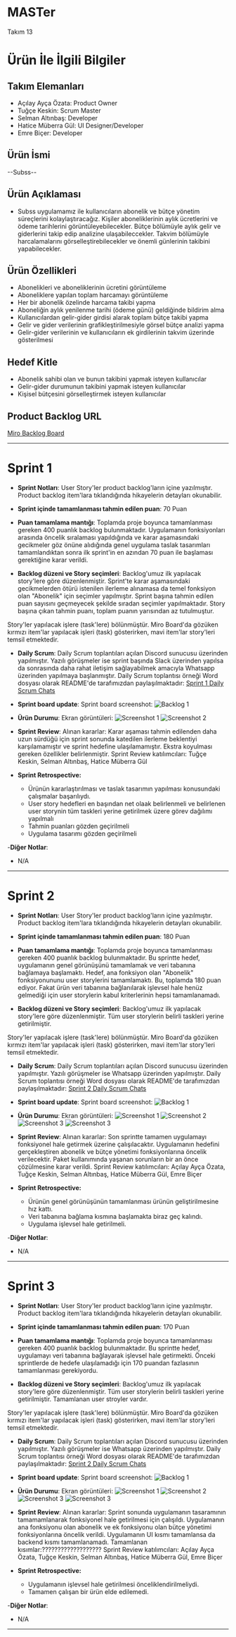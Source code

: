 # **MASTer**

Takım 13

# Ürün İle İlgili Bilgiler

## Takım Elemanları

- Açılay Ayça Özata: Product Owner
- Tuğçe Keskin: Scrum Master
- Selman Altınbaş: Developer
- Hatice Müberra Gül: UI Designer/Developer
- Emre Biçer: Developer

## Ürün İsmi

--Subss--

## Ürün Açıklaması

- Subss uygulamamız ile kullanıcıların abonelik ve bütçe yönetim süreçlerini kolaylaştıracağız. Kişiler aboneliklerinin aylık ücretlerini ve ödeme tarihlerini görüntüleyebilecekler. Bütçe bölümüyle aylık gelir ve giderlerini takip edip analizine ulaşabileccekler. Takvim bölümüyle harcalamalarını görselleştirebilecekler ve önemli günlerinin takibini yapabilecekler. 

## Ürün Özellikleri

- Abonelikleri ve aboneliklerinin ücretini görüntüleme
- Aboneliklere yapılan toplam harcamayı görüntüleme
- Her bir abonelik özelinde harcama takibi yapma
- Aboneliğin aylık yenilenme tarihi (ödeme günü) geldiğinde bildirim alma
- Kullanıcılardan gelir-gider girdisi alarak toplam bütçe takibi yapma
- Gelir ve gider verilerinin grafikleştirilmesiyle görsel bütçe analizi yapma
- Gelir-gider verilerinin ve kullanıcıların ek girdilerinin takvim üzerinde gösterilmesi

## Hedef Kitle

- Abonelik sahibi olan ve bunun takibini yapmak isteyen kullanıcılar
- Gelir-gider durumunun takibini yapmak isteyen kullanıcılar
- Kişisel bütçesini görselleştirmek isteyen kullanıcılar

## Product Backlog URL

[Miro Backlog Board](https://miro.com/app/board/uXjVO43icbY=/)

---

# Sprint 1

- **Sprint Notları**: User Story'ler product backlog'ların içine yazılmıştır. Product backlog item'lara tıklandığında hikayelerin detayları okunabilir.

- **Sprint içinde tamamlanması tahmin edilen puan**: 70 Puan

- **Puan tamamlama mantığı**: Toplamda proje boyunca tamamlanması gereken 400 puanlık backlog bulunmaktadır. Uygulamanın fonksiyonları arasında öncelik sıralaması yapıldığında ve karar aşamasındaki gecikmeler göz önüne alıdığında genel uygulama taslak tasarımları tamamlandıktan sonra ilk sprint'in en azından 70 puan ile başlaması gerektiğine karar verildi.

- **Backlog düzeni ve Story seçimleri**: Backlog'umuz ilk yapılacak story'lere göre düzenlenmiştir. Sprint'te karar aşamasındaki gecikmelerden ötürü istenilen ilerleme alınamasa da temel fonksiyon olan "Abonelik" için seçimler yapılmıştır. Sprint başına tahmin edilen puan sayısını geçmeyecek şekilde sıradan seçimler yapılmaktadır. Story başına çıkan tahmin puanı, toplam puanın yarısından az tutulmuştur. 

Story'ler yapılacak işlere (task'lere) bölünmüştür. Miro Board'da gözüken kırmızı item'lar yapılacak işleri (task) gösterirken, mavi item'lar story'leri temsil etmektedir.

- **Daily Scrum**: Daily Scrum toplantıları açılan Discord sunucusu üzerinden yapılmıştır. Yazılı görüşmeler ise sprint başında Slack üzerinden yapılsa da sonrasında daha rahat iletişim sağlayabilmek amacıyla Whatsapp üzerinden yapılmaya başlanmıştır. Daily Scrum toplantısı örneği Word dosyası olarak README'de tarafımızdan paylaşılmaktadır: [Sprint 1 Daily Scrum Chats](https://github.com/tugcekeskin/Takim13-Bootcamp/blob/main/ProjectManagement/Sprint1Documents/daily-scrum.docx?raw=true)

- **Sprint board update**: Sprint board screenshot: 
![Backlog 1](https://github.com/tugcekeskin/Takim13-Bootcamp/blob/main/ProjectManagement/Sprint1Documents/backlog1.png?raw=true) 

- **Ürün Durumu**: Ekran görüntüleri:
  ![Screenshot 1](https://github.com/tugcekeskin/Takim13-Bootcamp/blob/main/ProjectManagement/Sprint1Documents/product1.png?raw=true)
  ![Screenshot 2](https://github.com/tugcekeskin/Takim13-Bootcamp/blob/main/ProjectManagement/Sprint1Documents/product2.png?raw=true)

- **Sprint Review**: 
Alınan kararlar: Karar aşaması tahmin edilenden daha uzun sürdüğü için sprint sonunda katedilen ilerleme beklentiyi karşılamamıştır ve sprint hedefine ulaşılamamıştır.  Ekstra koyulması gereken özellikler belirlenmiştir. Sprint Review katılımcıları: Tuğçe Keskin, Selman Altınbaş, Hatice Müberra Gül

- **Sprint Retrospective:**
  - Ürünün kararlaştırılması ve taslak tasarımın yapılması konusundaki çalışmalar başarılıydı.
  - User story hedefleri en başından net olaak belirlenmeli ve belirlenen user storynin tüm taskleri yerine getirilmek üzere görev dağılımı yapılmalı
  - Tahmin puanları gözden geçirilmeli 
  - Uygulama tasarımı gözden geçirilmeli
  
-**Diğer Notlar**:
- N/A

---

# Sprint 2

- **Sprint Notları**: User Story'ler product backlog'ların içine yazılmıştır. Product backlog item'lara tıklandığında hikayelerin detayları okunabilir.

- **Sprint içinde tamamlanması tahmin edilen puan**: 180 Puan

- **Puan tamamlama mantığı**: Toplamda proje boyunca tamamlanması gereken 400 puanlık backlog bulunmaktadır. Bu sprintte hedef, uygulamanın genel görünüşünü tamamlamak ve veri tabanına bağlamaya başlamaktı. Hedef, ana fonksiyon olan "Abonelik" fonksiyonununu user storylerini tamamlamaktı. Bu, toplamda 180 puan ediyor. Fakat ürün veri tabanına bağlanılarak işlevsel hale henüz gelmediği için user storylerin kabul kriterlerinin hepsi tamamlanamadı. 

- **Backlog düzeni ve Story seçimleri**: Backlog'umuz ilk yapılacak story'lere göre düzenlenmiştir. Tüm user storylerin belirli taskleri yerine getirilmiştir.

Story'ler yapılacak işlere (task'lere) bölünmüştür. Miro Board'da gözüken kırmızı item'lar yapılacak işleri (task) gösterirken, mavi item'lar story'leri temsil etmektedir.

- **Daily Scrum**: Daily Scrum toplantıları açılan Discord sunucusu üzerinden yapılmıştır. Yazılı görüşmeler ise Whatsapp üzerinden yapılmıştır. Daily Scrum toplantısı örneği Word dosyası olarak README'de tarafımızdan paylaşılmaktadır: [Sprint 2 Daily Scrum Chats](https://github.com/tugcekeskin/Takim13-Bootcamp/blob/main/ProjectManagement/Sprint2Documents/daily-scrum.docx?raw=true)

- **Sprint board update**: Sprint board screenshot: 
![Backlog 1](https://github.com/tugcekeskin/Takim13-Bootcamp/blob/main/ProjectManagement/Sprint2Documents/backlog1.jpeg?raw=true) 

- **Ürün Durumu**: Ekran görüntüleri:
  ![Screenshot 1](https://github.com/tugcekeskin/Takim13-Bootcamp/blob/main/ProjectManagement/Sprint2Documents/product1.jpeg?raw=true)
  ![Screenshot 2](https://github.com/tugcekeskin/Takim13-Bootcamp/blob/main/ProjectManagement/Sprint2Documents/product2.jpeg?raw=true)
  ![Screenshot 3](https://github.com/tugcekeskin/Takim13-Bootcamp/blob/main/ProjectManagement/Sprint2Documents/product3.jpeg?raw=true)
  ![Screenshot 3](https://github.com/tugcekeskin/Takim13-Bootcamp/blob/main/ProjectManagement/Sprint2Documents/product4.jpeg?raw=true)

- **Sprint Review**: 
Alınan kararlar: Son sprintte tamamen uygulamayı fonksiyonel hale getirmek üzerine çalışılacaktır. Uygulamanın hedefini gerçekleştiren abonelik ve bütçe yönetimi fonksiyonlarına öncelik verilecektir. Paket kullanımında yaşanan sorunların  bir an önce çözülmesine karar verildi. Sprint Review katılımcıları: Açılay Ayça Özata, Tuğçe Keskin, Selman Altınbaş, Hatice Müberra Gül, Emre Biçer

- **Sprint Retrospective:**
  - Ürünün genel görünüşünün tamamlanması ürünün geliştirilmesine hız kattı.
  - Veri tabanına bağlama kısmına başlamakta biraz geç kalındı.
  - Uygulama işlevsel hale getirilmeli.
  
-**Diğer Notlar**:
- N/A
---

# Sprint 3
- **Sprint Notları**: User Story'ler product backlog'ların içine yazılmıştır. Product backlog item'lara tıklandığında hikayelerin detayları okunabilir.

- **Sprint içinde tamamlanması tahmin edilen puan**: 170 Puan

- **Puan tamamlama mantığı**: Toplamda proje boyunca tamamlanması gereken 400 puanlık backlog bulunmaktadır. Bu sprintte hedef, uygulamayı veri tabanına bağlayarak işlevsel hale getirmekti. Önceki sprintlerde de hedefe ulaşılamadığı için 170 puandan fazlasının tamamlanması gerekiyordu.

- **Backlog düzeni ve Story seçimleri**: Backlog'umuz ilk yapılacak story'lere göre düzenlenmiştir. Tüm user storylerin belirli taskleri yerine getirilmiştir. Tamamlanan user stroyler vardır.

Story'ler yapılacak işlere (task'lere) bölünmüştür. Miro Board'da gözüken kırmızı item'lar yapılacak işleri (task) gösterirken, mavi item'lar story'leri temsil etmektedir.

- **Daily Scrum**: Daily Scrum toplantıları açılan Discord sunucusu üzerinden yapılmıştır. Yazılı görüşmeler ise Whatsapp üzerinden yapılmıştır. Daily Scrum toplantısı örneği Word dosyası olarak README'de tarafımızdan paylaşılmaktadır: [Sprint 2 Daily Scrum Chats](????????????)

- **Sprint board update**: Sprint board screenshot: 
![Backlog 1](??????????) 

- **Ürün Durumu**: Ekran görüntüleri:
  ![Screenshot 1](????????????)
  ![Screenshot 2](????????????)
  ![Screenshot 3](????????????)
  ![Screenshot 3](????????????)

- **Sprint Review**: 
Alınan kararlar: Sprint sonunda uygulamanın tasaramının tamamamlanarak fonksiyonel hale getirilmesi için çalışıldı. Uygulamanın ana fonksiyonu olan abonelik ve ek fonksiyonu olan bütçe yönetimi fonksiyonlarına öncelik verildi. Uygulamanın UI kısmı tamamlansa da backend kısmı tamamlanamadı. Tamamlanan kısımlar:??????????????????? Sprint Review katılımcıları: Açılay Ayça Özata, Tuğçe Keskin, Selman Altınbaş, Hatice Müberra Gül, Emre Biçer

- **Sprint Retrospective:**
  - Uygulamanın işlevsel hale getirilmesi önceliklendirilmeliydi.
  - Tamamen çalışan bir ürün elde edilemedi.
  
-**Diğer Notlar**:
- N/A
---
